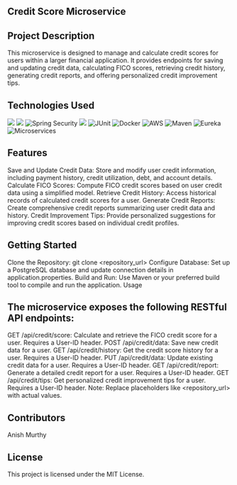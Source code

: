## Credit Score Microservice

## Project Description

This microservice is designed to manage and calculate credit scores for users within a larger financial application. It provides endpoints for saving and updating credit data, calculating FICO scores, retrieving credit history, generating credit reports, and offering personalized credit improvement tips.

## Technologies Used
![](https://img.shields.io/badge/-Java-007396?style=flat-square&logo=java&logoColor=white)
![](https://img.shields.io/badge/-Spring_Boot-6DB33F?style=flat-square&logo=spring-boot&logoColor=white)
![Spring Security](https://img.shields.io/badge/-Spring_Security-6DB33F?style=flat-square&logo=spring-security&logoColor=white)
![](https://img.shields.io/badge/-PostgreSQL-4169E1?style=flat-square&logo=postgresql&logoColor=white)
![JUnit](https://img.shields.io/badge/-JUnit-25A162?style=flat-square&logo=junit5&logoColor=white)
![Docker](https://img.shields.io/badge/-Docker-2496ED?style=flat-square&logo=docker&logoColor=white)
![AWS](https://img.shields.io/badge/-AWS-232F3E?style=flat-square&logo=amazon-aws&logoColor=white)
![Maven](https://img.shields.io/badge/-Maven-C71A36?style=flat-square&logo=apache-maven&logoColor=white)
![Eureka](https://img.shields.io/badge/-Eureka-239D60?style=flat-square&logo=spring&logoColor=white)
![Microservices](https://img.shields.io/badge/-Microservices-000000?style=flat-square&logo=cloud&logoColor=white)

## Features

Save and Update Credit Data: Store and modify user credit information, including payment history, credit utilization, debt, and account details.
Calculate FICO Scores: Compute FICO credit scores based on user credit data using a simplified model.
Retrieve Credit History: Access historical records of calculated credit scores for a user.
Generate Credit Reports: Create comprehensive credit reports summarizing user credit data and history.
Credit Improvement Tips: Provide personalized suggestions for improving credit scores based on individual credit profiles.

## Getting Started

Clone the Repository: git clone <repository_url>
Configure Database: Set up a PostgreSQL database and update connection details in application.properties.
Build and Run: Use Maven or your preferred build tool to compile and run the application.
Usage

## The microservice exposes the following RESTful API endpoints:

GET /api/credit/score: Calculate and retrieve the FICO credit score for a user. Requires a User-ID header.
POST /api/credit/data: Save new credit data for a user.
GET /api/credit/history: Get the credit score history for a user. Requires a User-ID header.
PUT /api/credit/data: Update existing credit data for a user. Requires a User-ID header.
GET /api/credit/report: Generate a detailed credit report for a user. Requires a User-ID header.
GET /api/credit/tips: Get personalized credit improvement tips for a user. Requires a User-ID header.
 Note: Replace placeholders like <repository_url> with actual values.

## Contributors

Anish Murthy

## License

 This project is licensed under the MIT License.
